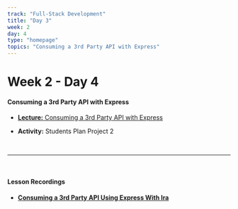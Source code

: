 ```yaml
---
track: "Full-Stack Development"
title: "Day 3"
week: 2
day: 4
type: "homepage"
topics: "Consuming a 3rd Party API with Express"
---
```



# Week 2 - Day 4

#### Consuming a 3rd Party API with Express

- [**Lecture:** Consuming a 3rd Party API with Express](/full-stack-development/week-2/day-4/lecture-materials/consuming-3rd-party-apis/)
<!-- - [**Lab:** Chuck Norris 3rd Party API Lab](/full-stack-development/week-2/day-4/labs/chuck-norris-api-lab/) - **Non-Deliverable** -->
- **Activity:** Students Plan Project 2


<br>
<hr>
<br>



#### Lesson Recordings

- [**Consuming a 3rd Party API Using Express With Ira**](https://generalassembly.zoom.us/rec/share/QzNGWGbMv0eFci14cb7DiZBIk6mGIhtu1i5HjhPcsw91WJFkLNcLWQUTRLlk0Nju.K2p7M2xu6KOwNnW_?startTime=1605193617000)
  
<!-- - [**Consuming a 3rd Party API Lab Walk-through With Ira**](https://generalassembly.zoom.us/rec/share/QzNGWGbMv0eFci14cb7DiZBIk6mGIhtu1i5HjhPcsw91WJFkLNcLWQUTRLlk0Nju.K2p7M2xu6KOwNnW_?startTime=1605217307000) -->
  






